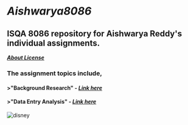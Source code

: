 # **_Aishwarya8086_**
## **ISQA 8086 repository for Aishwarya Reddy's individual assignments.**
[**_About License_**](https://github.com/aishwaryamsd/Aishwarya8086/blob/master/LICENSE)
### **The assignment topics include,**
#### >"Background Research" - [**_Link here_**]()
#### >"Data Entry Analysis" - [**_Link here_**]()
![disney]( https://clip2art.com/images/sadness-clipart-inside-out-9.jpg )
